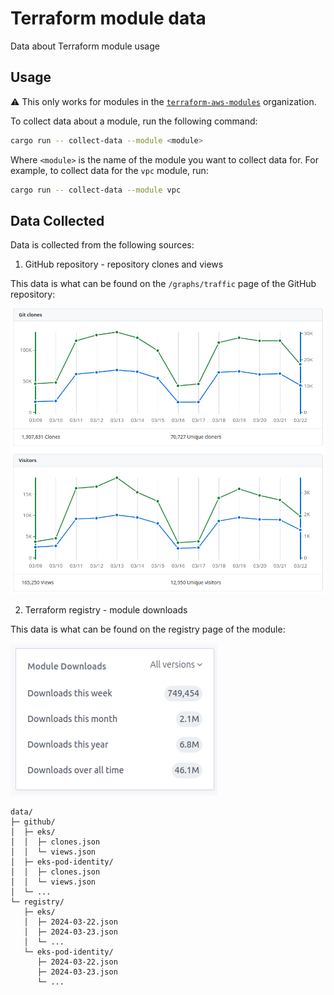 # Terraform module data

Data about Terraform module usage

## Usage

:warning: This only works for modules in the [`terraform-aws-modules`](https://github.com/terraform-aws-modules) organization. 

To collect data about a module, run the following command:

```bash
cargo run -- collect-data --module <module>
```

Where `<module>` is the name of the module you want to collect data for. For example, to collect data for the `vpc` module, run:

```bash
cargo run -- collect-data --module vpc
```

## Data Collected

Data is collected from the following sources:

1. GitHub repository - repository clones and views

This data is what can be found on the `/graphs/traffic` page of the GitHub repository:

![GitHub traffic graph](./assets/github.png)

2. Terraform registry - module downloads

This data is what can be found on the registry page of the module:

![Terraform registry downloads](./assets/registry.png)

```text
data/
├─ github/
│  ├─ eks/
│  │  ├─ clones.json
│  │  └─ views.json
│  ├─ eks-pod-identity/
│  │  ├─ clones.json
│  │  └─ views.json
│  └─ ...
└─ registry/
   ├─ eks/
   │  ├─ 2024-03-22.json
   │  ├─ 2024-03-23.json
   │  └─ ...
   └─ eks-pod-identity/
      ├─ 2024-03-22.json
      ├─ 2024-03-23.json
      └─ ...
```
